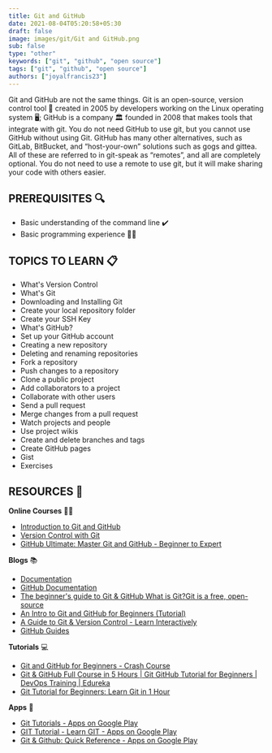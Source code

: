 ```yaml
---
title: Git and GitHub
date: 2021-08-04T05:20:58+05:30
draft: false
image: images/git/Git and GitHub.png
sub: false
type: "other"
keywords: ["git", "github", "open source"]
tags: ["git", "github", "open source"]
authors: ["joyalfrancis23"]
---
```


Git and GitHub are not the same things. Git is an open-source, version control tool 🧰 created in 2005 by developers working on the Linux operating system 🖥️; GitHub is a company 🏛️ founded in 2008 that makes tools that integrate with git. You do not need GitHub to use git, but you cannot use GitHub without using Git. GitHub has many other alternatives, such as GitLab, BitBucket, and “host-your-own” solutions such as gogs and gittea. All of these are referred to in git-speak as “remotes”, and all are completely optional. You do not need to use a remote to use git, but it will make sharing your code with others easier.

## PREREQUISITES 🔍

- Basic understanding of the command line ✔️
- Basic programming experience 👩‍💻

## TOPICS TO LEARN 📋

- What's Version Control
- What's Git
- Downloading and Installing Git
- Create your local repository folder
- Create your SSH Key
- What's GitHub?
- Set up your GitHub account
- Creating a new repository
- Deleting and renaming repositories
- Fork a repository
- Push changes to a repository
- Clone a public project
- Add collaborators to a project
- Collaborate with other users
- Send a pull request
- Merge changes from a pull request
- Watch projects and people
- Use project wikis
- Create and delete branches and tags
- Create GitHub pages
- Gist
- Exercises

## RESOURCES 💼

**Online Courses** 👩‍💻

- [Introduction to Git and GitHub](https://www.coursera.org/learn/introduction-git-github)
- [Version Control with Git](https://www.udacity.com/course/version-control-with-git--ud123)
- [GitHub Ultimate: Master Git and GitHub - Beginner to Expert](https://www.udemy.com/course/github-ultimate/)

**Blogs** 📚

- [Documentation](https://git-scm.com/doc)
- [GitHub Documentation](https://docs.github.com/en)
- [The beginner's guide to Git & GitHub What is Git?Git is a free, open-source](https://www.freecodecamp.org/news/the-beginners-guide-to-git-github/)
- [An Intro to Git and GitHub for Beginners (Tutorial)](https://product.hubspot.com/blog/git-and-github-tutorial-for-beginners)
- [A Guide to Git & Version Control - Learn Interactively](https://www.educative.io/courses/guide-to-git-and-version-control)
- [GitHub Guides](https://guides.github.com/)

**Tutorials** 💻

- [Git and GitHub for Beginners - Crash Course](https://www.youtube.com/watch?v=RGOj5yH7evk)
- [Git & GitHub Full Course in 5 Hours | Git GitHub Tutorial for Beginners | DevOps Training | Edureka](https://www.youtube.com/watch?v=KMOmw19ZCGs)
- [Git Tutorial for Beginners: Learn Git in 1 Hour](https://www.youtube.com/watch?v=8JJ101D3knE)

**Apps** 📱

- [Git Tutorials - Apps on Google Play](https://play.google.com/store/apps/details?id=com.admob9931.Git_Tutorial)
- [GIT Tutorial - Learn GIT - Apps on Google Play](https://play.google.com/store/apps/details?id=app.gitprojectskyhive&hl=en&gl=US)
- [Git & Github: Quick Reference - Apps on Google Play](https://play.google.com/store/apps/details?id=developer.roy.animesh.gitcheatsheet)
